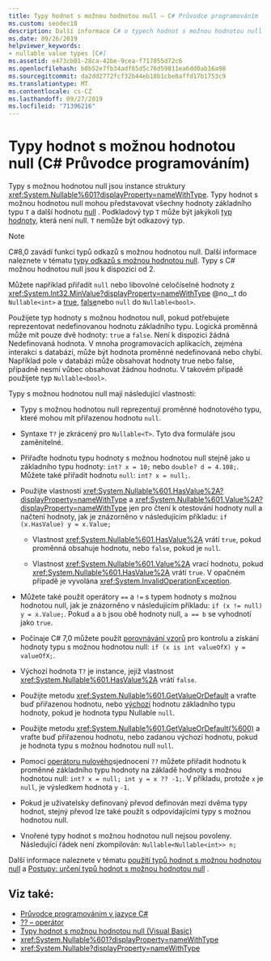```yaml
---
title: Typy hodnot s možnou hodnotou null – C# Průvodce programováním
ms.custom: seodec18
description: Další informace C# o typech hodnot s možnou hodnotou null a jejich použití
ms.date: 09/26/2019
helpviewer_keywords:
- nullable value types [C#]
ms.assetid: e473cb01-28ca-42be-9cea-f717055d72c6
ms.openlocfilehash: b8b52e7fb34adf65d5c76d59811ea6dd0ab16a98
ms.sourcegitcommit: da2dd2772fcf32b44eb18b1cbe8affd17b1753c9
ms.translationtype: MT
ms.contentlocale: cs-CZ
ms.lasthandoff: 09/27/2019
ms.locfileid: "71396216"
---
```

# <a name="nullable-value-types-c-programming-guide"></a>Typy hodnot s možnou hodnotou null (C# Průvodce programováním)

Typy s možnou hodnotou null jsou instance struktury <xref:System.Nullable%601?displayProperty=nameWithType>. Typy hodnot s možnou hodnotou null mohou představovat všechny hodnoty základního typu `T` a další hodnotu [null](../../language-reference/keywords/null.md) . Podkladový typ `T` může být jakýkoli [typ hodnoty](../../language-reference/keywords/value-types.md), která není null. `T` nemůže být odkazový typ.

> [!NOTE]
> C#8,0 zavádí funkci typů odkazů s možnou hodnotou null. Další informace naleznete v tématu [typy odkazů s možnou hodnotou null](../../nullable-references.md). Typy s C# možnou hodnotou null jsou k dispozici od 2.

Můžete například přiřadit `null` nebo libovolné celočíselné hodnoty z <xref:System.Int32.MinValue?displayProperty=nameWithType> @no__t do `Nullable<int>` a [true](../../language-reference/keywords/true-literal.md), [false](../../language-reference/keywords/false-literal.md)nebo `null` do `Nullable<bool>`.

Použijete typ hodnoty s možnou hodnotou null, pokud potřebujete reprezentovat nedefinovanou hodnotu základního typu. Logická proměnná může mít pouze dvě hodnoty: `true` a `false`. Není k dispozici žádná Nedefinovaná hodnota. V mnoha programovacích aplikacích, zejména interakci s databází, může být hodnota proměnné nedefinovaná nebo chybí. Například pole v databázi může obsahovat hodnoty true nebo false, případně nesmí vůbec obsahovat žádnou hodnotu. V takovém případě použijete typ `Nullable<bool>`.

Typy s možnou hodnotou null mají následující vlastnosti:

- Typy s možnou hodnotou null reprezentují proměnné hodnotového typu, které mohou mít přiřazenou hodnotu `null`.

- Syntaxe `T?` je zkrácený pro `Nullable<T>`. Tyto dva formuláře jsou zaměnitelné.

- Přiřaďte hodnotu typu hodnoty s možnou hodnotou null stejně jako u základního typu hodnoty: `int? x = 10;` nebo `double? d = 4.108;`. Můžete také přiřadit hodnotu `null`: `int? x = null;`.

- Použijte vlastnosti <xref:System.Nullable%601.HasValue%2A?displayProperty=nameWithType> a <xref:System.Nullable%601.Value%2A?displayProperty=nameWithType> jen pro čtení k otestování hodnoty null a načtení hodnoty, jak je znázorněno v následujícím příkladu: `if (x.HasValue) y = x.Value;`

  - Vlastnost <xref:System.Nullable%601.HasValue%2A> vrátí `true`, pokud proměnná obsahuje hodnotu, nebo `false`, pokud je `null`.

  - Vlastnost <xref:System.Nullable%601.Value%2A> vrací hodnotu, pokud <xref:System.Nullable%601.HasValue%2A> vrátí `true`. V opačném případě je vyvolána <xref:System.InvalidOperationException>.

- Můžete také použít operátory `==` a `!=` s typem hodnoty s možnou hodnotou null, jak je znázorněno v následujícím příkladu: `if (x != null) y = x.Value;`. Pokud `a` a `b` jsou obě hodnoty null, `a == b` se vyhodnotí jako `true`.

- Počínaje C# 7,0 můžete použít [porovnávání vzorů](../../pattern-matching.md#the-is-type-pattern-expression) pro kontrolu a získání hodnoty typu s možnou hodnotou null: `if (x is int valueOfX) y = valueOfX;`.

- Výchozí hodnota `T?` je instance, jejíž vlastnost <xref:System.Nullable%601.HasValue%2A> vrátí `false`.

- Použijte metodu <xref:System.Nullable%601.GetValueOrDefault> a vraťte buď přiřazenou hodnotu, nebo [výchozí](../../language-reference/keywords/default-values-table.md) hodnotu základního typu hodnoty, pokud je hodnota typu Nullable `null`.

- Použijte metodu <xref:System.Nullable%601.GetValueOrDefault(%600)> a vraťte buď přiřazenou hodnotu, nebo zadanou výchozí hodnotu, pokud je hodnota typu s možnou hodnotou null `null`.

- Pomocí [operátoru nulového](../../language-reference/operators/null-coalescing-operator.md)sjednocení `??` můžete přiřadit hodnotu k proměnné základního typu hodnoty na základě hodnoty s možnou hodnotou null: `int? x = null; int y = x ?? -1;`. V příkladu, protože `x` je `null`, je výsledkem hodnota `y` `-1`.

- Pokud je uživatelsky definovaný převod definován mezi dvěma typy hodnot, stejný převod lze také použít s odpovídajícími typy s možnou hodnotou null.

- Vnořené typy hodnot s možnou hodnotou null nejsou povoleny. Následující řádek není zkompilován: `Nullable<Nullable<int>> n;`

Další informace naleznete v tématu [použití typů hodnot s možnou hodnotou null](using-nullable-types.md) a [Postupy: určení typů hodnot s možnou hodnotou null](how-to-identify-a-nullable-type.md) .

## <a name="see-also"></a>Viz také:

- [Průvodce programováním v jazyce C#](../index.md)
- [?? – operátor](../../language-reference/operators/null-coalescing-operator.md)
- [Typy hodnot s možnou hodnotou null (Visual Basic)](../../../visual-basic/programming-guide/language-features/data-types/nullable-value-types.md)
- <xref:System.Nullable%601?displayProperty=nameWithType>
- <xref:System.Nullable?displayProperty=nameWithType>
